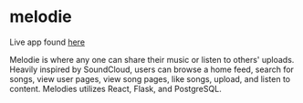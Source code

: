 # melodie

Live app found [here](https://melodie.herokuapp.com/)

Melodie is where any one can share their music or listen to others' uploads.
Heavily inspired by SoundCloud, users can browse a home feed, search for songs, view user pages, view song pages, like songs, upload, and listen to content. Melodies utilizes React, Flask, and PostgreSQL.
